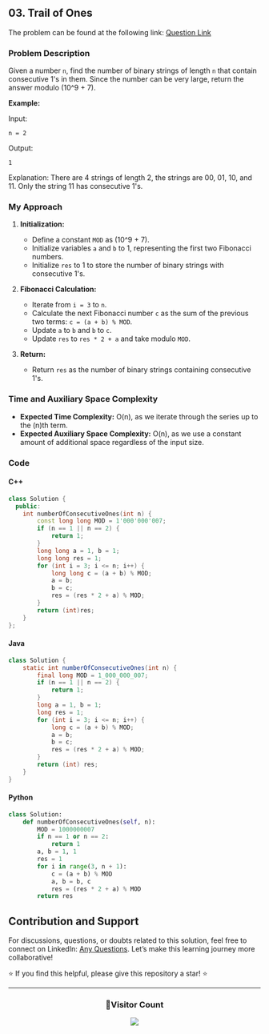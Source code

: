 ## 03. Trail of Ones

The problem can be found at the following link: [Question Link](https://www.geeksforgeeks.org/problems/trail-of-ones3242/1)

### Problem Description

Given a number `n`, find the number of binary strings of length `n` that contain consecutive 1's in them. Since the number can be very large, return the answer modulo \(10^9 + 7\).

**Example:**

Input:
```
n = 2
```
Output:
```
1
```
Explanation:
There are 4 strings of length 2, the strings are 00, 01, 10, and 11. Only the string 11 has consecutive 1's.

### My Approach

1. **Initialization:**
   - Define a constant `MOD` as \(10^9 + 7\).
   - Initialize variables `a` and `b` to 1, representing the first two Fibonacci numbers.
   - Initialize `res` to 1 to store the number of binary strings with consecutive 1's.

2. **Fibonacci Calculation:**
   - Iterate from `i = 3` to `n`.
   - Calculate the next Fibonacci number `c` as the sum of the previous two terms: `c = (a + b) % MOD`.
   - Update `a` to `b` and `b` to `c`.
   - Update `res` to `res * 2 + a` and take modulo `MOD`.

3. **Return:**
   - Return `res` as the number of binary strings containing consecutive 1's.

### Time and Auxiliary Space Complexity

- **Expected Time Complexity:** O(n), as we iterate through the series up to the \(n\)th term.
- **Expected Auxiliary Space Complexity:** O(n), as we use a constant amount of additional space regardless of the input size.

### Code

#### C++

```cpp
class Solution {
  public:
    int numberOfConsecutiveOnes(int n) {
        const long long MOD = 1'000'000'007;
        if (n == 1 || n == 2) {
            return 1;
        }
        long long a = 1, b = 1;
        long long res = 1;
        for (int i = 3; i <= n; i++) {
            long long c = (a + b) % MOD;
            a = b;
            b = c;
            res = (res * 2 + a) % MOD;
        }
        return (int)res;
    }
};
```

#### Java

```java
class Solution {
    static int numberOfConsecutiveOnes(int n) {
        final long MOD = 1_000_000_007;
        if (n == 1 || n == 2) {
            return 1;
        }
        long a = 1, b = 1;
        long res = 1;
        for (int i = 3; i <= n; i++) {
            long c = (a + b) % MOD; 
            a = b;
            b = c;
            res = (res * 2 + a) % MOD;
        }
        return (int) res;
    }
}
```

#### Python

```python
class Solution:
    def numberOfConsecutiveOnes(self, n):
        MOD = 1000000007
        if n == 1 or n == 2:
            return 1
        a, b = 1, 1
        res = 1
        for i in range(3, n + 1):
            c = (a + b) % MOD
            a, b = b, c
            res = (res * 2 + a) % MOD
        return res
```

## Contribution and Support

For discussions, questions, or doubts related to this solution, feel free to connect on LinkedIn: [Any Questions](https://www.linkedin.com/in/het-patel-8b110525a/). Let’s make this learning journey more collaborative!

⭐ If you find this helpful, please give this repository a star! ⭐

---

<div align="center">
  <h3><b>📍Visitor Count</b></h3>
</div>

<p align="center">
  <img src="https://profile-counter.glitch.me/Hunterdii/count.svg" />
</p>
